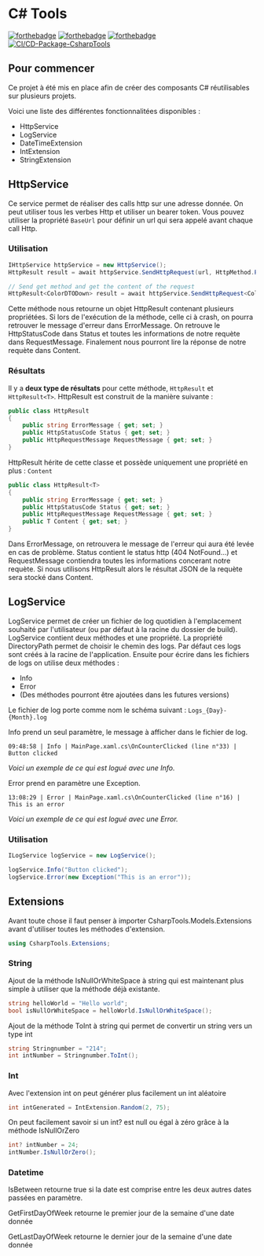 # C# Tools

[![forthebadge](https://img.shields.io/nuget/v/ThomasBernard.CsharpTools)](https://www.nuget.org/packages/ThomasBernard.CsharpTools/)
[![forthebadge](https://img.shields.io/nuget/dt/ThomasBernard.CsharpTools)](https://www.nuget.org/packages/ThomasBernard.CsharpTools/)
[![forthebadge](https://img.shields.io/github/languages/code-size/DevIceCorp/CsharpTools)](https://www.nuget.org/packages/ThomasBernard.CsharpTools/)
[![CI/CD-Package-CsharpTools](https://github.com/DevIceCorp/CsharpTools/actions/workflows/dotnet.yml/badge.svg)](https://github.com/DevIceCorp/CsharpTools/actions/workflows/dotnet.yml)

## Pour commencer

Ce projet à été mis en place afin de créer des composants C# réutilisables sur plusieurs projets.

Voici une liste des différentes fonctionnalitées disponibles :
  - HttpService
  - LogService
  - DateTimeExtension
  - IntExtension
  - StringExtension



## HttpService

Ce service permet de réaliser des calls http sur une adresse donnée. On peut utiliser tous les verbes Http et utiliser un bearer token.
Vous pouvez utiliser la propriété `BaseUrl` pour définir un url qui sera appelé avant chaque call Http.

### Utilisation
```C#
IHttpService httpService = new HttpService();
HttpResult result = await httpService.SendHttpRequest(url, HttpMethod.Post, body); 

// Send get method and get the content of the request
HttpResult<ColorDTODown> result = await httpService.SendHttpRequest<ColorDTODown>(url, HttpMethod.Get); 
```

Cette méthode nous retourne un objet HttpResult contenant plusieurs propriétées. Si lors de l'exécution de la méthode, celle ci à crash, on pourra retrouver le message d'erreur dans ErrorMessage. On retrouve le HttpStatusCode dans Status et toutes les informations de notre requète dans RequestMessage. Finalement nous pourront lire la réponse de notre requète dans Content.

### Résultats

Il y a **deux type de résultats** pour cette méthode, `HttpResult` et `HttpResult<T>`. HttpResult est construit de la manière suivante :
  
```C#
public class HttpResult
{
    public string ErrorMessage { get; set; }
    public HttpStatusCode Status { get; set; }
    public HttpRequestMessage RequestMessage { get; set; }
}
```

HttpResult<T> hérite de cette classe et possède uniquement une propriété en plus : `Content`
  
```C#
public class HttpResult<T>
{
    public string ErrorMessage { get; set; }
    public HttpStatusCode Status { get; set; }
    public HttpRequestMessage RequestMessage { get; set; }
    public T Content { get; set; }
}
```

Dans ErrorMessage, on retrouvera le message de l'erreur qui aura été levée en cas de problème. Status contient le status http (404 NotFound...) et RequestMessage contiendra toutes les informations concerant notre requète. Si nous utilisons HttpResult<T> alors le résultat JSON de la requète sera stocké dans Content.

  
  
  
## LogService

LogService permet de créer un fichier de log quotidien à l'emplacement souhaité par l'utilisateur (ou par défaut à la racine du dossier de build). LogService contient deux méthodes et une propriété. La propriété DirectoryPath permet de choisir le chemin des logs. Par défaut ces logs sont créés à la racine de l'application. Ensuite pour écrire dans les fichiers de logs on utilise deux méthodes : 
  - Info 
  - Error
  - (Des méthodes pourront être ajoutées dans les futures versions)

Le fichier de log porte comme nom le schéma suivant : `Logs_{Day}-{Month}.log `

Info prend un seul paramètre, le message à afficher dans le fichier de log.

` 09:48:58 | Info | MainPage.xaml.cs\OnCounterClicked (line n°33) | Button clicked `

*Voici un exemple de ce qui est logué avec une Info.*

Error prend en paramètre une Exception.

` 13:08:29 | Error | MainPage.xaml.cs\OnCounterClicked (line n°16) | This is an error `

*Voici un exemple de ce qui est logué avec une Error.*

### Utilisation

```C#
ILogService logService = new LogService();

logService.Info("Button clicked");
logService.Error(new Exception("This is an error"));
```

## Extensions
  
  Avant toute chose il faut penser à importer CsharpTools.Models.Extensions avant d'utiliser toutes les méthodes d'extension.
  
  ```C#
  using CsharpTools.Extensions;
  ```
 
  ### String
  
  Ajout de la méthode IsNullOrWhiteSpace à string qui est maintenant plus simple à utiliser que la méthode déjà existante.
  ```C#
  string helloWorld = "Hello world";
  bool isNullOrWhiteSpace = helloWorld.IsNullOrWhiteSpace();
  ```
  
  Ajout de la méthode ToInt à string qui permet de convertir un string vers un type int
  ```C#
  string Stringnumber = "214";
  int intNumber = Stringnumber.ToInt();
  ```
  
  ### Int
  
  Avec l'extension int on peut générer plus facilement un int aléatoire
  ```C#
  int intGenerated = IntExtension.Random(2, 75);
  ```
  
  On peut facilement savoir si un int? est null ou égal à zéro grâce à la méthode IsNullOrZero
  ```C#
  int? intNumber = 24;
  intNumber.IsNullOrZero();
  ```
  
  ### Datetime
  IsBetween retourne true si la date est comprise entre les deux autres dates passées en paramètre.
  
  GetFirstDayOfWeek retourne le premier jour de la semaine d'une date donnée
  
  GetLastDayOfWeek retourne le dernier jour de la semaine d'une date donnée
  
  




